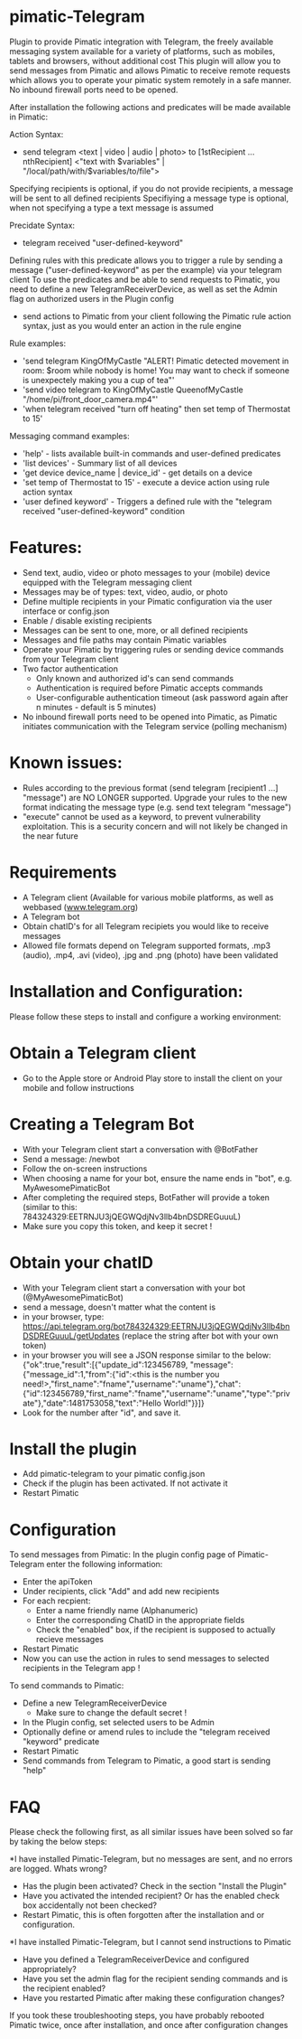 pimatic-Telegram
=======================

Plugin to provide Pimatic integration with Telegram, the freely available messaging system available for a variety of platforms, such as mobiles, tablets and browsers, without additional cost
This plugin will allow you to send messages from Pimatic and allows Pimatic to receive remote requests which allows you to operate your pimatic system remotely in a safe manner. No inbound firewall ports need to be opened.

After installation the following actions and predicates will be made available in Pimatic:

Action Syntax: 

- send telegram <text | video | audio | photo> to [1stRecipient ... nthRecipient] <"text with $variables"  | "/local/path/with/$variables/to/file">

Specifying recipients is optional, if you do not provide recipients, a message will be sent to all defined recipients
Specifiying a message type is optional, when not specifying a type a text message is assumed

Precidate Syntax:

- telegram received "user-defined-keyword"

Defining rules with this predicate allows you to trigger a rule by sending a message ("user-defined-keyword" as per the example) via your telegram client
To use the predicates and be able to send requests to Pimatic, you need to define a new TelegramReceiverDevice, as well as set the Admin flag on authorized users in the Plugin config

- send actions to Pimatic from your client following the Pimatic rule action syntax, just as you would enter an action in the rule engine

Rule examples:

- 'send telegram KingOfMyCastle "ALERT! Pimatic detected movement in room: $room while nobody is home! You may want to check if someone is unexpectely making you a cup of tea"'
- 'send video telegram to KingOfMyCastle QueenofMyCastle "/home/pi/front_door_camera.mp4"'
- 'when telegram received "turn off heating" then set temp of Thermostat to 15'

Messaging command examples:
- 'help' - lists available built-in commands and user-defined predicates
- 'list devices' - Summary list of all devices
- 'get device device_name | device_id' - get details on a device
- 'set temp of Thermostat to 15' - execute a device action using rule action syntax
- 'user defined keyword' - Triggers a defined rule with the "telegram received "user-defined-keyword" condition

Features:
========================
- Send text, audio, video or photo messages to your (mobile) device equipped with the Telegram messaging client
- Messages may be of types: text, video, audio, or photo 
- Define multiple recipients in your Pimatic configuration via the user interface or config.json
- Enable / disable existing recipients
- Messages can be sent to one, more, or all defined recipients
- Messages and file paths may contain Pimatic variables
- Operate your Pimatic by triggering rules or sending device commands from your Telegram client
- Two factor authentication
  - Only known and authorized id's can send commands
  - Authentication is required before Pimatic accepts commands
  - User-configurable authentication timeout (ask password again after n minutes - default is 5 minutes)
- No inbound firewall ports need to be opened into Pimatic, as Pimatic initiates communication with the Telegram service (polling mechanism)


Known issues:
========================
- Rules according to the previous format (send telegram [recipient1 ...] "message") are NO LONGER supported. Upgrade your rules to the new format indicating the message type (e.g. send text telegram "message")
- "execute" cannot be used as a keyword, to prevent vulnerability exploitation. This is a security concern and will not likely be changed in the near future

Requirements
========================
- A Telegram client (Available for various mobile platforms, as well as webbased (www.telegram.org)
- A Telegram bot
- Obtain chatID's for all Telegram recipiets you would like to receive messages
- Allowed file formats depend on Telegram supported formats, .mp3 (audio), .mp4, .avi (video), .jpg and .png (photo) have been validated

Installation and Configuration:
========================
Please follow these steps to install and configure a working environment:

Obtain a Telegram client
=========================
- Go to the Apple store or Android Play store to install the client on your mobile and follow instructions

Creating a Telegram Bot
=========================
- With your Telegram client start a conversation with @BotFather
- Send a message: /newbot
- Follow the on-screen instructions
- When choosing a name for your bot, ensure the name ends in "bot", e.g. MyAwesomePimaticBot
- After completing the required steps, BotFather will provide a token (similar to this: 784324329:EETRNJU3jQEGWQdjNv3llb4bnDSDREGuuuL)
- Make sure you copy this token, and keep it secret !

Obtain your chatID
========================
- With your Telegram client start a conversation with your bot (@MyAwesomePimaticBot)
- send a message, doesn't matter what the content is
- in your browser, type: https://api.telegram.org/bot784324329:EETRNJU3jQEGWQdjNv3llb4bnDSDREGuuuL/getUpdates (replace the string after bot with your own token)
- in your browser you will see a JSON response similar to the below:
{"ok":true,"result":[{"update_id":123456789,
"message":{"message_id":1,"from":{"id":<this is the number you need!>,"first_name":"fname","username":"uname"},"chat":{"id":123456789,"first_name":"fname","username":"uname","type":"private"},"date":1481753058,"text":"Hello World!"}}]}
- Look for the number after "id", and save it.

Install the plugin
=======================
- Add pimatic-telegram to your pimatic config.json
- Check if the plugin has been activated. If not activate it
- Restart Pimatic

Configuration
=======================
To send messages from Pimatic:
In the plugin config page of Pimatic-Telegram enter the following information:
  - Enter the apiToken
  - Under recipients, click "Add" and add new recipients
   - For each recpient:
      - Enter a name friendly name (Alphanumeric)
      - Enter the corresponding ChatID in the appropriate fields
      - Check the "enabled" box, if the recipient is supposed to actually recieve messages
- Restart Pimatic
- Now you can use the action in rules to send messages to selected recipients in the Telegram app !

To send commands to Pimatic:
  - Define a new TelegramReceiverDevice
    - Make sure to change the default secret !
  - In the Plugin config, set selected users to be Admin
  - Optionally define or amend rules to include the "telegram received "keyword" predicate
  - Restart Pimatic
  - Send commands from Telegram to Pimatic, a good start is sending "help"

FAQ
======================
Please check the following first, as all similar issues have been solved so far by taking the below steps:

*I have installed Pimatic-Telegram, but no messages are sent, and no errors are logged. Whats wrong?

- Has the plugin been activated? Check in the section "Install the Plugin"
- Have you activated the intended recipient? Or has the enabled check box accidentally not been checked?
- Restart Pimatic, this is often forgotten after the installation and or configuration. 

*I have installed Pimatic-Telegram, but I cannot send instructions to Pimatic

- Have you defined a TelegramReceiverDevice and configured appropriately?
- Have you set the admin flag for the recipient sending commands and is the recipient enabled?
- Have you restarted Pimatic after making these configuration changes?

If you took these troubleshooting steps, you have probably rebooted Pimatic twice, once after installation, and once after configuration changes
